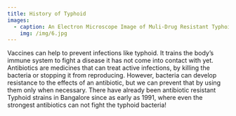 ```yaml
---
title: History of Typhoid
images:
  - caption: An Electron Microscope Image of Muli-Drug Resistant Typhoid
    img: /img/6.jpg
---
```

Vaccines can help to prevent infections like typhoid. It trains the body’s immune system to fight a disease it has not come into contact with yet. Antibiotics are medicines that can treat active infections, by killing the bacteria or stopping it from reproducing. However, bacteria can develop resistance to the effects of an antibiotic, but we can prevent that by using them only when necessary. There have already been antibiotic resistant Typhoid strains in Bangalore since as early as 1991, where even the strongest antibiotics can not fight the typhoid bacteria!